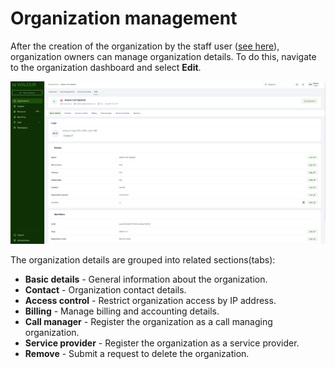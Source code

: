 # Organization management

After the creation of the organization by the staff user ([see here](../staff-users/organization-creation.md)), organization owners can manage organization details. To do this, navigate to the organization dashboard and select **Edit**.

![Organization management](../img/Organization_management.png)

The organization details are grouped into related sections(tabs):

* **Basic details** - General information about the organization.
* **Contact** - Organization contact details.
* **Access control** - Restrict organization access by IP address.
* **Billing** - Manage billing and accounting details.
* **Call manager** - Register the organization as a call managing organization.
* **Service provider** - Register the organization as a service provider.
* **Remove** - Submit a request to delete the organization.

